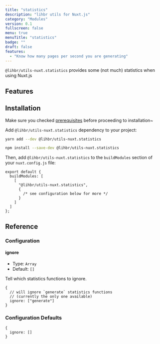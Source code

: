 ```yaml
---
title: "statistics"
description: "lihbr utils for Nuxt.js"
category: "Modules"
version: 0.1
fullscreen: false
menu: true
menuTitle: "statistics"
badge: ""
draft: false
features:
  - "Know how many pages per second you are generating"
---
```


`@lihbr/utils-nuxt.statistics` provides some (not much) statistics when using Nuxt.js

## Features

<d-list :items="features"></d-list>

## Installation

<d-alert type="info">

Make sure you checked [prerequisites](/prerequisites) before proceeding to installation~

</d-alert>

Add `@lihbr/utils-nuxt.statistics` dependency to your project:

<d-code-group>
  <d-code-block label="Yarn" active>

```bash
yarn add --dev @lihbr/utils-nuxt.statistics
```

  </d-code-block>
  <d-code-block label="npm">

```bash
npm install --save-dev @lihbr/utils-nuxt.statistics
```

  </d-code-block>
</d-code-group>

Then, add `@lihbr/utils-nuxt.statistics` to the `buildModules` section of your `nuxt.config.js` file:

```javascript[nuxt.config.js]
export default {
  buildModules: [
    [
      "@lihbr/utils-nuxt.statistics",
      {
        /* see configuration below for more */
      }
    ]
  ]
};
```

## Reference

### Configuration

#### ignore

- Type: `Array`
- Default: `[]`

Tell which statistics functions to ignore.

<!-- prettier-ignore-start -->
```javascript[module‏‏‎‏‏‎ options]
{
  // will ignore `generate` statistics functions
  // (currently the only one available)
  ignore: ["generate"]
}
```
<!-- prettier-ignore-end -->

### Configuration Defaults

<!-- prettier-ignore-start -->
```javascript[module‏‏‎ options]
{
  ignore: []
}
```
<!-- prettier-ignore-end -->
